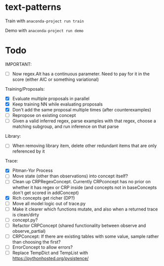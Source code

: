 # text-patterns

Train with
`anaconda-project run train`

Demo with
`anaconda-project run demo`

# Todo
IMPORTANT:
- [ ] Now regex.Alt has a continuous parameter. Need to pay for it in the score (either AIC or something variational)

Training/Proposals:
- [X] Evaluate multiple proposals in parallel
- [X] Keep training NN while evaluating proposals
- [X] Don't add the same proposal multiple times (after counterexamples)
- [ ] Repropose on existing concept 
- [ ] Given a valid inferred regex, parse examples with that regex, choose a matching subgroup, and run inference on that parse

Library:
- [ ] When removing library item, delete other redundant items that are only referenced by it

Trace:
- [X] Pitman-Yor Process
- [ ] Move state (other than observations) into concept itself?
- [ ] Clean up CRPRegexConcept. Currently CRPconcept has no prior on whether it has regex or CRP inside (and concepts not in baseConcepts don't get scored in addConcept)
- [X] Rich concepts get richer (DP?)
- [ ] Move all model logic out of trace.py
- [ ] Make it clearer which functions mutate, and also when a returned trace is clean/dirty
- [ ] concept.py?
- [ ] Refactor CRPConcept (shared functionality between observe and observe_partial)
- [ ] CRPConcept: If there are existing tables with some value, sample rather than choosing the first?
- [ ] ErrorConcept to allow errors?
- [ ] Replace TempDict and TempList with https://pythonhosted.org/pysistence/